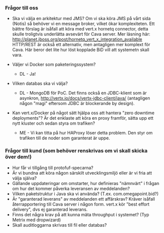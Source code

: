 ### Frågor till oss
* Ska vi välja en arkitektur med JMS?
    Om vi ska köra JMS på vårt sida (Notis) så behöver vi en message broker, vilket ökar komplexiteten.
    Ett bättre förslag är isåfall att köra med vert.x hornetq connector, detta skulle troligtvis underlätta avsevärt för Cava server. Mer läsning här: http://planet.jboss.org/post/hornetq_vert_x_integration_available
    HTTP/REST är också ett alternativ, men antagligen mer komplext för Cava. Här beror det lite hur löst kopplade BiD vill att systemetn skall vara.

* Väljer vi Docker som paketeringssystem?
  * DL - Ja!
* Vilken databas ska vi välja?
  * DL - MongoDB för PoC. Det finns också en JDBC-klient som är asynkron, 
       http://vertx.io/docs/vertx-jdbc-client/java/ (antagligen någon "magi" eftersom JDBC är blockerande by design).
* Kan vert.x/Docker på något sätt hjälpa oss att hantera "zero downtime deployments"? Är det enklaste att köra en proxy framför,  sätta upp ett nytt kluster och sedan styra om trafiken?
  * ME - Vi kan titta på hur HAProxy löser detta problem. Den styr om trafiken till de noder som garanterat är uppe. 

### Frågor till kund (som behöver renskrivas om vi skall skicka över dem!) 
* Hur får vi tillgång till protofuf-specarna?
* Är vi bundna att köra någon särskilt utvecklingsmiljö eller är vi fria att välja själva?
* Gällande uppdateringar om omstarter, hur definieras "nämnvärt" i frågan om hur det kommer påverka leveransen av meddelanden?
* Vilken paketstruktur i Java ska vi använda? (T.ex. com.omegapoint.bid?)
* Är "garanterad leverans" av meddelanden ett affärskrav? Kräver isåfall återrapportering till Cava server i någon form. vert.x   kör "best effort delivery", dvs ej garanterad leverans. 
* Finns det några krav på att kunna mäta throughput i systemet? (Typ Metrix med dropwizard)
* Skall auditloggarna skrivas till fil eller databas?
